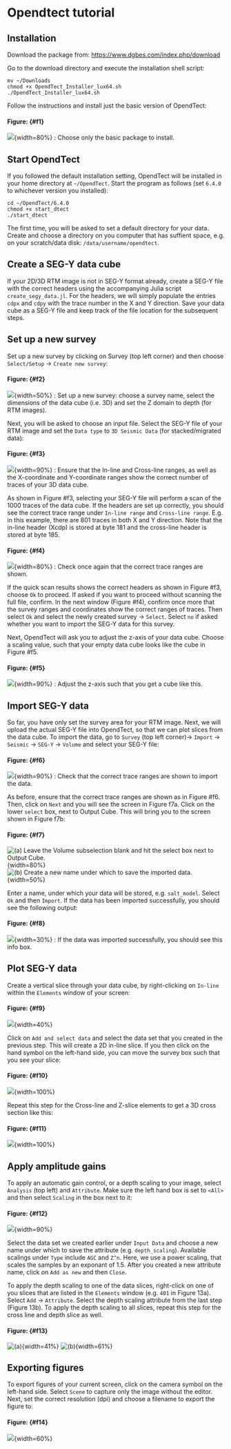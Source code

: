 # Opendtect tutorial

## Installation

Download the package from: https://www.dgbes.com/index.php/download

Go to the download directory and execute the installation shell script:

```
mv ~/Downloads
chmod +x OpendTect_Installer_lux64.sh
./OpendTect_Installer_lux64.sh
```

Follow the instructions and install just the basic version of OpendTect:

#### Figure: {#f1}
![](figures/figure1.png){width=80%}
: Choose only the basic package to install.

## Start OpendTect

If you followed the default installation setting, OpendTect will be installed in your home directory at `~/OpendTect`. Start the program as follows (set `6.4.0` to whichever version you installed):

```
cd ~/OpendTect/6.4.0
chmod +x start_dtect
./start_dtect
```

The first time, you will be asked to set a default directory for your data. Create and choose a directory on you computer that has suffient space, e.g. on your scratch/data disk: `/data/username/opendtect`.


## Create a SEG-Y data cube

If your 2D/3D RTM image is not in SEG-Y format already, create a SEG-Y file with the correct headers using the accompanying Julia script `create_segy_data.jl`. For the headers, we will simply populate the entries `cdpx` and `cdpy` with the trace number in the X and Y direction. Save your data cube as a SEG-Y file and keep track of the file location for the subsequent steps.


## Set up a new survey

Set up a new survey by clicking on Survey (top left corner) and then choose `Select/Setup` -> `Create new survey`:

#### Figure: {#f2}
![](figures/figure2.png){width=50%}
: Set up a new survey: choose a survey name, select the dimensions of the data cube (i.e. 3D) and set the Z domain to depth (for RTM images).


Next, you will be asked to choose an input file. Select the SEG-Y file of your RTM image and set the `Data type` to `3D Seismic Data` (for stacked/migrated data):

#### Figure: {#f3}
![](figures/figure3.png){width=90%}
: Ensure that the In-line and Cross-line ranges, as well as the X-coordinate and Y-coordinate ranges show the correct number of traces of your 3D data cube.

As shown in Figure #f3, selecting your SEG-Y file will perform a scan of the 1000 traces of the data cube. If the headers are set up correctly, you should see the correct trace range under `In-line range` and `Cross-line range`. E.g. in this example, there are 801 traces in both X and Y direction. Note that the in-line header (Xcdp) is stored at byte 181 and the cross-line header is stored at byte 185.

#### Figure: {#f4}
![](figures/figure4.png){width=80%}
: Check once again that the correct trace ranges are shown.


If the quick scan results shows the correct headers as shown in Figure #f3, choose `Ok` to proceed. If asked if you want to proceed without scanning the full file, confirm. In the next window (Figure #f4), confirm once more that the survey ranges and coordinates show the correct ranges of traces. Then select `Ok` and select the newly created survey -> `Select`. Select `no` if asked whether you want to import the SEG-Y data for this survey.

Next, OpendTect will ask you to adjust the z-axis of your data cube. Choose a scaling value, such that your empty data cube looks like the cube in Figure #f5.

#### Figure: {#f5}
![](figures/figure5.png){width=90%}
: Adjust the z-axis such that you get a cube like this.


## Import SEG-Y data

So far, you have only set the survey area for your RTM image. Next, we will upload the actual SEG-Y file into OpendTect, so that we can plot slices from the data cube. To import the data, go to `Survey` (top left corner)-> `Import` -> `Seismic` -> `SEG-Y` -> `Volume` and select your SEG-Y file:

#### Figure: {#f6}
![](figures/figure6.png){width=90%}
: Check that the correct trace ranges are shown to import the data.

As before, ensure that the correct trace ranges are shown as in Figure #f6. Then, click on `Next` and you will see the screen in Figure f7a. Click on the lower `select` box, next to Output Cube. This will bring you to the screen shown in Figure f7b:

#### Figure: {#f7}
![(a) Leave the Volume subselection blank and hit the select box next to Output Cube.](figures/figure7a.png){width=80%}
![(b) Create a new name under which to save the imported data.](figures/figure7b.png){width=50%}

Enter a name, under which your data will be stored, e.g. `salt_model`. Select `Ok` and then `Import`. If the data has been imported successfully, you should see the following output:

#### Figure: {#f8}
![](figures/figure8.png){width=30%}
: If the data was imported successfully, you should see this info box.


## Plot SEG-Y data

Create a vertical slice through your data cube, by right-clicking on `In-line` within the `Elements` window of your screen:

#### Figure: {#f9}
![](figures/figure9.png){width=40%}

Click on `Add and select data` and select the data set that you created in the previous step. This will create a 2D in-line slice. If you then click on the hand symbol on the left-hand side, you can move the survey box such that you see your slice:

#### Figure: {#f10}
![](figures/figure10.png){width=100%}

Repeat this step for the Cross-line and Z-slice elements to get a 3D cross section like this:

#### Figure: {#f11}
![](figures/figure11.png){width=100%}


## Apply amplitude gains

To apply an automatic gain control, or a depth scaling to your image, select `Analysis` (top left) and `Attribute`. Make sure the left hand box is set to `<All>` and then select `Scaling` in the box next to it:


#### Figure: {#f12}
![](figures/figure12.png){width=90%}

Select the data set we created earlier under `Input Data` and choose a new name under which to save the attribute (e.g. `depth_scaling`). Available scalings under `Type` include `AGC` and `Z^n`. Here, we use a power scaling, that scales the samples by an exponant of 1.5. After you created a new attribute name, click on `Add as new` and then `Close`.


To apply the depth scaling to one of the data slices, right-click on one of you slices that are listed in the `Elements` window (e.g. `401` in Figure 13a). Select `Add` -> `Attribute`. Select the depth scaling attribute from the last step (Figure 13b). To apply the depth scaling to all slices, repeat this step for the cross line and depth slice as well.


#### Figure: {#f13}
![(a)](figures/figure13a.png){width=41%}
![(b)](figures/figure13b.png){width=61%}


## Exporting figures

To export figures of your current screen, click on the camera symbol on the left-hand side. Select `Scene` to capture only the image without the editor. Next, set the correct resolution (dpi) and choose a filename to export the figure to:

#### Figure: {#f14}
![](figures/figure14.png){width=60%}

